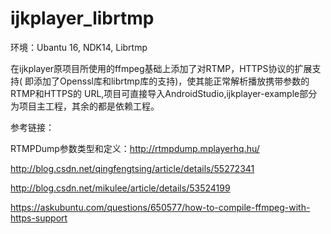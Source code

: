 # ijkplayer_librtmp
环境：Ubantu 16, NDK14, Librtmp

在ijkplayer原项目所使用的ffmpeg基础上添加了对RTMP，HTTPS协议的扩展支持( 即添加了Openssl库和librtmp库的支持)，使其能正常解析播放携带参数的RTMP和HTTPS的 URL,项目可直接导入AndroidStudio,ijkplayer-example部分为项目主工程，其余的都是依赖工程。

参考链接：

RTMPDump参数类型和定义：http://rtmpdump.mplayerhq.hu/

http://blog.csdn.net/qingfengtsing/article/details/55272341

http://blog.csdn.net/mikulee/article/details/53524199

https://askubuntu.com/questions/650577/how-to-compile-ffmpeg-with-https-support
